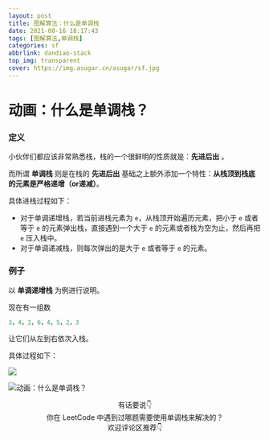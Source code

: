```yaml
---
layout: post
title: 图解算法：什么是单调栈
date: 2021-08-16 18:17:43
tags: [图解算法,单调栈]
categories: sf
abbrlink: dandiao-stack
top_img: transparent
cover: https://img.asugar.cn/asugar/sf.jpg
---
```


# 动画：什么是单调栈？

### 定义

小伙伴们都应该非常熟悉栈，栈的一个很鲜明的性质就是：**先进后出** 。

而所谓 **单调栈** 则是在栈的 **先进后出** 基础之上额外添加一个特性：**从栈顶到栈底的元素是严格递增（or递减）**。

具体进栈过程如下：

- 对于单调递增栈，若当前进栈元素为 `e`，从栈顶开始遍历元素，把小于 `e` 或者等于 `e` 的元素弹出栈，直接遇到一个大于 `e` 的元素或者栈为空为止，然后再把 `e` 压入栈中。
- 对于单调递减栈，则每次弹出的是大于 `e` 或者等于 `e` 的元素。

### 例子

以 **单调递增栈** 为例进行说明。

现在有一组数

```c++
3，4，2，6，4，5，2，3
```

让它们从左到右依次入栈。

具体过程如下：

![](https://i.loli.net/2021/08/16/wPjHCGLgUFyI1MX.png)

![动画：什么是单调栈？](https://i.loli.net/2021/08/16/srvziS7GTcJIOWg.gif)

<center>有话要说👇</center>

<center>你在 LeetCode 中遇到过哪题需要使用单调栈来解决的？</center>

<center>欢迎评论区推荐👇</center>

